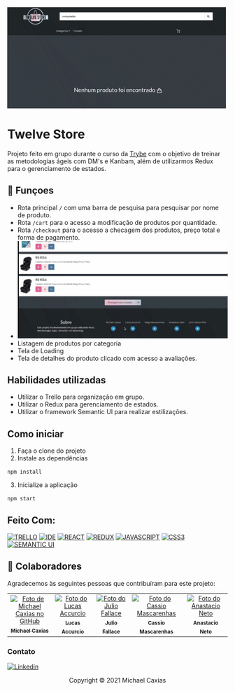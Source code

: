 
<img src="preview2.gif" alt="preview da aplicação">

# Twelve Store

Projeto feito em grupo durante o curso da [Trybe](https://www.betrybe.com/) com o objetivo de treinar as metodologias ágeis com DM's e Kanbam, além de utilizarmos Redux para o gerenciamento de estados.

## 🔧 Funçoes

- Rota principal `/` com uma barra de pesquisa para pesquisar por nome de produto.
- Rota `/cart` para o acesso a modificação de produtos por quantidade.
- Rota `/checkout` para o acesso a checagem dos produtos, preço total e forma de pagamento.
- <img src="preview.gif" alt="preview da aplicação">
- Listagem de produtos por categoria
- Tela de Loading
- Tela de detalhes do produto clicado com acesso a avaliações.

## Habilidades utilizadas

- Utilizar o Trello para organização em grupo.
- Utilizar o Redux para gerenciamento de estados.
- Utilizar o framework Semantic UI para realizar estilizações.

## Como iniciar

1. Faça o clone do projeto
2. Instale as dependências
```shell
npm install
```
3. Inicialize a aplicação
```shell
npm start
```

## Feito Com:
[![TRELLO](https://img.shields.io/badge/Trello-0052CC?style=for-the-badge&logo=trello&logoColor=white)](https://trello.com/)
[![IDE](https://img.shields.io/badge/Visual_studio_code-0078D4?style=for-the-badge&logo=visual%20studio%20code&logoColor=white)](https://code.visualstudio.com/)
[![REACT](https://img.shields.io/badge/ReactJs-20232A?style=for-the-badge&logo=react&logoColor=61DAFB)](https://developer.mozilla.org/pt-BR/docs/Web/React)
[![REDUX](https://img.shields.io/badge/Redux-593D88?style=for-the-badge&logo=redux&logoColor=white)](https://redux.js.org/)
[![JAVASCRIPT](https://img.shields.io/badge/JavaScript-F7DF1E?style=for-the-badge&logo=javascript&logoColor=black)](https://developer.mozilla.org/pt-BR/docs/Web/JavaScript)
[![CSS3](https://img.shields.io/badge/CSS3-1572B6?style=for-the-badge&logo=css3&logoColor=white)](https://developer.mozilla.org/pt-BR/docs/Web/CSS)
[![SEMANTIC UI](https://img.shields.io/badge/semantic%20ui%20react-35BDB2?style=for-the-badge&logo=semanticuireact&logoColor=white)](https://semantic-ui.com/)

## 🤝 Colaboradores

Agradecemos às seguintes pessoas que contribuíram para este projeto:

<table>
  <tr>
    <td align="center">
      <a href="https://github.com/michaelcaxias">
        <img src="https://avatars.githubusercontent.com/u/79621661" width="100px;" alt="Foto de Michael Caxias no GitHub"/><br>
        <sub>
          <b>Michael Caxias</b>
        </sub>
      </a>
    </td>
    <td align="center">
      <a href="https://github.com/LucasAccurcio">
        <img src="https://avatars.githubusercontent.com/u/85144325?v=4" width="100px;" alt="Foto do Lucas Accurcio"/><br>
        <sub>
          <b>Lucas Accurcio</b>
        </sub>
      </a>
    </td>
    <td align="center">
      <a href="https://github.com/Julioscoffee">
        <img src="https://avatars.githubusercontent.com/u/39347815?v=4" width="100px;" alt="Foto do Julio Fallace"/><br>
        <sub>
          <b>Julio Fallace</b>
        </sub>
      </a>
    </td>
        <td align="center">
      <a href="https://github.com/cassiomasc">
        <img src="https://avatars.githubusercontent.com/u/29552007?v=4" width="100px;" alt="Foto do Cassio Mascarenhas"/><br>
        <sub>
          <b>Cassio Mascarenhas</b>
        </sub>
      </a>
    </td>
        <td align="center">
      <a href="https://github.com/anastacioneto">
        <img src="https://avatars.githubusercontent.com/u/80260435?v=4" width="100px;" alt="Foto do Anastacio Neto"/><br>
        <sub>
          <b>Anastacio Neto</b>
        </sub>
      </a>
    </td>
  </tr>
</table>



### Contato

[![Linkedin](https://img.shields.io/badge/LinkedIn-0077B5?style=for-the-badge&logo=linkedin&logoColor=white)](https://www.linkedin.com/in/michaelcaxias/)



<p align="center">Copyright © 2021 Michael Caxias</p>
